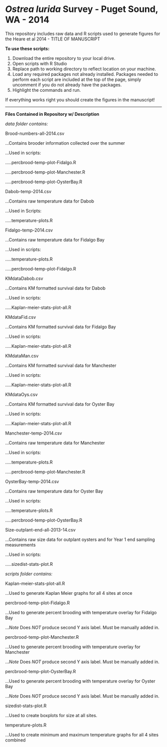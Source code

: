 _Ostrea lurida_ Survey - Puget Sound, WA - 2014
=====================

This repository includes raw data and R scripts used to generate figures for the Heare et al 2014 - TITLE OF MANUSCRIPT


**To use these scripts:**

1. Download the entire repository to your local drive. 
2. Open scripts with R Studio
3. Replace path to working directory to reflect location on your machine.
4. Load any required packages not already installed. Packages needed to perform each script are included at the top of the page, simply uncomment if you do not already have the packages.
6. Highlight the commands and run. 

If everything works right you should create the figures in the manuscript!

---

**Files Contained in Repository w/ Description**

*data folder contains:*

Brood-numbers-all-2014.csv

...Contains brooder information collected over the summer

...Used in scripts:

.....percbrood-temp-plot-Fidalgo.R

.....percbrood-temp-plot-Manchester.R

.....percbrood-temp-plot-OysterBay.R

Dabob-temp-2014.csv

...Contains raw temperature data for Dabob

...Used in Scripts:

.....temperature-plots.R

Fidalgo-temp-2014.csv

...Contains raw temperature data for Fidalgo Bay

...Used in scripts:

.....temperature-plots.R

.....percbrood-temp-plot-Fidalgo.R

KMdataDabob.csv

...Contains KM formatted survival data for Dabob

...Used in scripts:

.....Kaplan-meier-stats-plot-all.R

KMdataFid.csv

...Contains KM formatted survival data for Fidalgo Bay

...Used in scripts:

.....Kaplan-meier-stats-plot-all.R

KMdataMan.csv

...Contains KM formatted survival data for Manchester

...Used in scripts:

.....Kaplan-meier-stats-plot-all.R

KMdataOys.csv

...Contains KM formatted survival data for Oyster Bay

...Used in scripts:

.....Kaplan-meier-stats-plot-all.R

Manchester-temp-2014.csv

...Contains raw temperature data for Manchester

...Used in scripts:

.....temperature-plots.R

.....percbrood-temp-plot-Manchester.R

OysterBay-temp-2014.csv

...Contains raw temperature data for Oyster Bay

...Used in scripts:

.....temperature-plots.R

.....percbrood-temp-plot-OysterBay.R
          
Size-outplant-end-all-2013-14.csv

...Contains raw size data for outplant oysters and for Year 1 end sampling measurements

...Used in scripts:

.....sizedist-stats-plot.R
          

*scripts folder contains:*

Kaplan-meier-stats-plot-all.R

...Used to generate Kaplan Meier graphs for all 4 sites at once
    
percbrood-temp-plot-Fidalgo.R

...Used to generate percent brooding with temperature overlay for Fidalgo Bay

...*Note* Does *NOT* produce second Y axis label. Must be manually added in. 
    
percbrood-temp-plot-Manchester.R

...Used to generate percent brooding with temperature overlay for Manchester

...*Note* Does *NOT* produce second Y axis label. Must be manually added in. 
    
percbrood-temp-plot-OysterBay.R

...Used to generate percent brooding with temperature overlay for Oyster Bay

...*Note* Does *NOT* produce second Y axis label. Must be manually added in. 
    
sizedist-stats-plot.R

...Used to create boxplots for size at all sites.
    
temperature-plots.R

...Used to create minimum and maximum temperature graphs for all 4 sites combined
